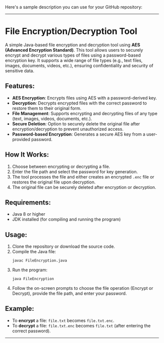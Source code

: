 Here's a sample description you can use for your GitHub repository:

---

# File Encryption/Decryption Tool

A simple Java-based file encryption and decryption tool using **AES (Advanced Encryption Standard)**. This tool allows users to securely encrypt and decrypt various types of files using a password-based encryption key. It supports a wide range of file types (e.g., text files, images, documents, videos, etc.), ensuring confidentiality and security of sensitive data.

## Features:
- **AES Encryption**: Encrypts files using AES with a password-derived key.
- **Decryption**: Decrypts encrypted files with the correct password to restore them to their original form.
- **File Management**: Supports encrypting and decrypting files of any type (text, images, videos, documents, etc.).
- **Secure Deletion**: Option to securely delete the original file after encryption/decryption to prevent unauthorized access.
- **Password-based Encryption**: Generates a secure AES key from a user-provided password.

## How It Works:
1. Choose between encrypting or decrypting a file.
2. Enter the file path and select the password for key generation.
3. The tool processes the file and either creates an encrypted `.enc` file or restores the original file upon decryption.
4. The original file can be securely deleted after encryption or decryption.

## Requirements:
- Java 8 or higher
- JDK installed (for compiling and running the program)

## Usage:
1. Clone the repository or download the source code.
2. Compile the Java file:
   ```bash
   javac FileEncryption.java
   ```
3. Run the program:
   ```bash
   java FileEncryption
   ```
4. Follow the on-screen prompts to choose the file operation (Encrypt or Decrypt), provide the file path, and enter your password.

## Example:
- To **encrypt** a file: `file.txt` becomes `file.txt.enc`.
- To **decrypt** a file: `file.txt.enc` becomes `file.txt` (after entering the correct password).

---
